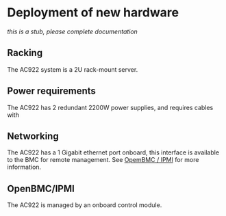 # Deployment of new hardware

*this is a stub, please complete documentation*

## Racking

The AC922 system is a 2U rack-mount server.

## Power requirements

The AC922 has 2 redundant 2200W power supplies, and requires cables with


## Networking

The AC922 has a 1 Gigabit ethernet port onboard, this interface is available
to the BMC for remote management. See [OpemBMC / IPMI](https://github.com/sullichr/opf_solution_builders_group/blob/master/hardware_information/Deployment-of-new-hardware.md#racking-machine) for more
information.

## OpenBMC/IPMI

The AC922 is managed by an onboard control module.
